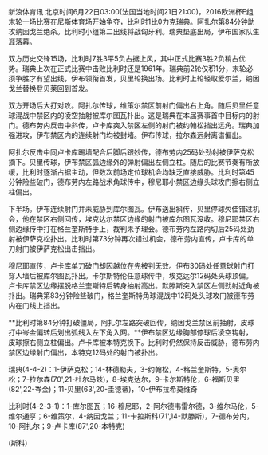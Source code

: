 
新浪体育讯
北京时间6月22日03:00(法国当地时间21日21:00)，2016欧洲杯E组末轮一场比赛在尼斯体育场开始争夺，比利时1比0力克瑞典。阿扎尔第84分钟助攻纳因戈兰绝杀。比利时小组第二出线将战匈牙利。瑞典垫底出局，伊布国家队生涯落幕。

双方历史交锋15场，比利时7胜3平5负占据上风，其中正式比赛3胜2负稍占优势。瑞典上次在正式比赛中击败比利时还是1961年。瑞典前2轮仅积1分，末轮必须争胜才有望出线，伊布领衔首发，贝里轮换出场。比利时上轮轻取爱尔兰，纳因戈兰替换登贝莱回到首发。

双方开场后大打对攻。阿扎尔传球，维策尔禁区前射门偏出右上角。随后贝里任意球混战中禁区内的凌空抽射被库尔图瓦扑出。这是瑞典在本届赛事首中目标内的射门。德布劳内反击中斜传，卢卡库突入禁区左侧的射门被约翰松挡出远角。瑞典加强进攻，伊布禁区内的连续射门均被封堵。伊布传球，拉尔森远射离谱偏出。


阿扎尔反击中同卢卡库踢墙配合后脚后跟妙传，德布劳内25码处劲射被伊萨克松摘下。贝里传球，伊布禁区弧边缘外的弹射偏出左侧立柱。随后的比赛节奏有所放缓，比利时逐渐占据主动，但数次前场定位球机会均缺乏直接威胁。比利时第45分钟险些破门，德布劳内左路战术角球传中，穆尼耶小禁区边缘头球攻门擦右侧立柱偏出。


下半场。伊布连续射门并未威胁到库尔图瓦。伊布送出斜传，贝里停球欠佳错过机会，他在禁区右侧回传，埃克达尔禁区边缘的射门被库尔图瓦没收。穆尼耶禁区右侧边缘传中打在格兰奎斯特手上，裁判未予理会。德布劳内左路内切后25码处劲射被伊萨克松扑出。比利时第73分钟再次错过机会，德布劳内直传，卢卡库的单刀射门被伊萨克松出击挡出。


穆尼耶直传，卢卡库单刀破门却因越位在先被判无效。伊布30码处任意球射门打穿人墙后被库尔图瓦扑出。卡尔斯特伦任意球传中，埃克达尔12码处头球顶偏。卢卡库禁区边缘摆脱格兰奎斯特后转身抽射高出。默滕斯突入禁区左侧劲射近角被扑出。瑞典第83分钟险些破门，格兰奎斯特角球混战中12码处头球攻门被德布劳内在门线上挡出。


**比利时第84分钟打破僵局，阿扎尔左路突破回传，纳因戈兰禁区前抽射，皮球打中岑金偏转后划出弧线入左下角入网。**伊布禁区边缘胸部停球后凌空钩射，皮球擦右侧立柱偏出。卢卡库被本特克换下。比利时仍然保持反击威胁，德布劳内禁区边缘射门偏出，本特克12码处的射门被扑出。



瑞典(4-4-2)：1-伊萨克松；14-林德勒夫，3-约翰松，4-格兰奎斯特，5-奥尔松；7-拉尔森(70',21-杜尔马兹)，8-埃克达尔，9-卡尔斯特伦，6-福斯贝里(82',22-岑金)；11-贝里(63',20-圭德蒂)，10-伊布拉希莫维奇

比利时(4-2-3-1)：1-库尔图瓦；16-穆尼耶，2-阿尔德韦雷尔德，3-维尔马伦，5-维尔通亨；6-维策尔，4-纳因戈兰；11-卡拉斯科(71',14-默滕斯)，7-德布劳内，10-阿扎尔；9-卢卡库(87',20-本特克)

(斯科)

